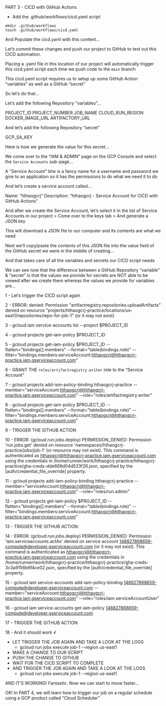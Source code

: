 PART 3 - CICD with GitHub Actions

- Add the .github/workflows/cicd.yaml script

```
mkdir .github/workflows
touch .github/workflows/cicd.yaml
```

And Populate the cicd.yaml with this content…

Let’s commit these changes and push our project to GitHub to test out this CICD automation.

Placing a .yaml file in this location of our project will automatically trigger this cicd.yaml script each time we push code to the `main` branch

This cicd.yaml script requires us to setup up some GitHub Action “variables” as well as a GitHub “secret”

So let’s do that…

Let’s add the following Repository “variables”…

PROJECT_ID
PROJECT_NUMBER
JOB_NAME
CLOUD_RUN_REGION
DOCKER_IMAGE_URL
ARTIFACTORY_URL

And let’s add the following Repository “secret”

GCP_SA_KEY

Here is how we generate the value for this secret…

We come over to the “IAM & ADMIN” page on the GCP Console and select the `Service Accounts` sub-page…

A “Service Account” btw is a fancy name for a username and password we give to an application so it has the permissions to do what we need it to do

And let’s create a service account called…

Name: “hthaogcrj”
Description: “hthaogcrj - Service Account for CICD with GitHub Actions”

And after we create the Service Account, let’s select it in the list of Service Accounts in our project > Come over to the keys tab > And generate a JSON key

This will download a JSON file to our computer and its contents are what we need

Next we’ll copy/paste the contents of this JSON file into the value field of the GitHub secret we were in the middle of creating…

And that takes care of all the variables and secrets our CICD script needs

We can see now that the difference between a GitHub Repository “variable” & “secret” is that the values we provide for secrets are NOT able to be viewed after we create them whereas the values we provide for variables are… 

1 - Let’s trigger the CICD script again

2 - ERROR: denied: Permission "artifactregistry.repositories.uploadArtifacts" denied on resource "projects/hthaogcrj-practice/locations/us-east1/repositories/repo-for-job-1" (or it may not exist)

3 - gcloud iam service-accounts list --project $PROJECT_ID

4 - gcloud projects get-iam-policy $PROJECT_ID

5 - gcloud projects get-iam-policy $PROJECT_ID --flatten="bindings[].members" --format="table(bindings.role)" --filter="bindings.members:serviceAccount:hthaogcrj@hthaogcrj-practice.iam.gserviceaccount.com"

6 - GRANT THE `roles/artifactregistry.writer` role to the “Service Account”

7 - gcloud projects add-ism-policy-binding hthaogcrj-practice --member="serviceAccount:hthaogcrj@hthaogcrj-practice.iam.gserviceaccount.com" --role="roles/artifactregistry.writer"

8 - gcloud projects get-iam-policy $PROJECT_ID --flatten="bindings[].members" --format="table(bindings.role)" --filter="bindings.members:serviceAccount:hthaogcrj@hthaogcrj-practice.iam.gserviceaccount.com"

9 - TRIGGER THE GITHUB ACTION

10 - ERROR: (gcloud.run.jobs.deploy) PERMISSION_DENIED: Permission 'run.jobs.get' denied on resource 'namespaces/hthaogcrj-practice/jobs/job-1' (or resource may not exist). This command is authenticated as hthaogcrj@hthaogcrj-practice.iam.gserviceaccount.com using the credentials in /home/runner/work/hthaogcrj-practice/hthaogcrj-practice/gha-creds-dde669d04d533f26.json, specified by the [auth/credential_file_override] property.

11 - gcloud projects add-iam-policy-binding hthaogcrj-practice --member="serviceAccount:hthaogcrj@hthaogcrj-practice.iam.gserviceaccount.com" --role="roles/run.admin"

12 - gcloud projects get-iam-policy $PROJECT_ID --flatten="bindings[].members" --format="table(bindings.role)" --filter="bindings.members:serviceAccount:hthaogcrj@hthaogcrj-practice.iam.gserviceaccount.com"

13 - TRIGGER THE GITHUB ACTION

14 - ERROR: (gcloud.run.jobs.deploy) PERMISSION_DENIED: Permission 'iam.serviceaccounts.actAs' denied on service account 148827868659-compute@developer.gserviceaccount.com (or it may not exist). This command is authenticated as hthaogcrj@hthaogcrj-practice.iam.gserviceaccount.com using the credentials in /home/runner/work/hthaogcrj-practice/hthaogcrj-practice/gha-creds-3c3a9156b6f4ce02.json, specified by the [auth/credential_file_override] property.

15 - gcloud iam service-accounts add-iam-policy-binding 148827868659-compute@developer.gserviceaccount.com --member="serviceAccount:hthaogcrj@hthaogcrj-practice.iam.gserviceaccount.com" --role="roles/iam.serviceAccountUser"

16 - gcloud iam service-accounts get-iam-policy 148827868659-compute@developer.gserviceaccount.com

17 - TRIGGER THE GITHUB ACTION

18 - And it should work √

- LET TRIGGER THE JOB AGAIN AND TAKE A LOOK AT THE LOGS
    - gcloud run jobs execute job-1 --region us-east1
- MAKE A CHANGE TO OUR SCRIPT
- PUSH THE CHANGE TO GITHUB
- WAIT FOR THE CICD SCRIPT TO COMPLETE
- AND TRIGGER THE JOB AGAIN AND TAKE A LOOK AT THE LOGS
    - gcloud run jobs execute job-1 --region us-east1

AND IT’S WORKING! Fantastic. Now we can start to move faster…

OK! In PART 4, we will learn how to trigger our job on a regular schedule using a GCP product called “Cloud Scheduler” 